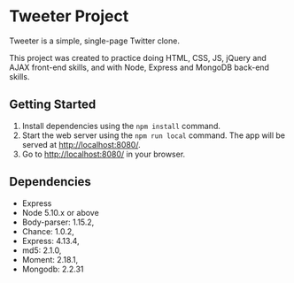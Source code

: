 # Tweeter Project

Tweeter is a simple, single-page Twitter clone.

This project was created to practice doing HTML, CSS, JS, jQuery and AJAX front-end skills, and with Node, Express and MongoDB back-end skills.

## Getting Started
1. Install dependencies using the `npm install` command.
2. Start the web server using the `npm run local` command. The app will be served at <http://localhost:8080/>.
3. Go to <http://localhost:8080/> in your browser.

## Dependencies

- Express
- Node 5.10.x or above
- Body-parser: 1.15.2,
- Chance: 1.0.2,
- Express: 4.13.4,
- md5: 2.1.0,
- Moment: 2.18.1,
- Mongodb: 2.2.31

